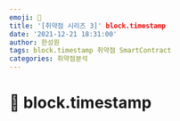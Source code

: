 ```yaml
---
emoji: 🧢
title: '[취약점 시리즈 3]' block.timestamp
date: '2021-12-21 18:31:00'
author: 한성원
tags: block.timestamp 취약점 SmartContract
categories: 취약점분석
---
```



# 👋 block.timestamp


```toc

```